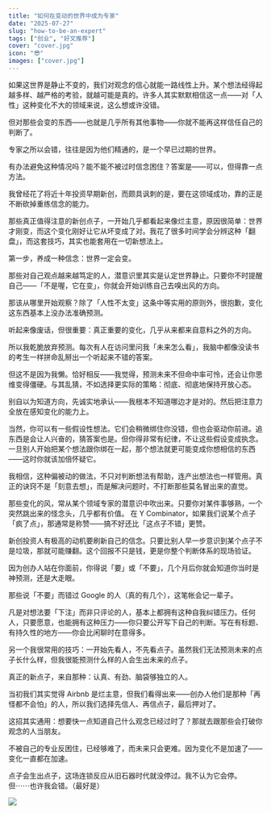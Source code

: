 ```yaml
---
title: "如何在变动的世界中成为专家"
date: "2025-07-27"
slug: "how-to-be-an-expert"
tags: ["创业", "好文推荐"]
cover: "cover.jpg"
icon: "😎"
images: ["cover.jpg"]
---
```

如果这世界是静止不变的，我们对观念的信心就能一路线性上升。某个想法经得起越多样、越严格的考验，就越可能是真的。许多人其实默默相信这一点——对「人性」这种变化不大的领域来说，这么想或许没错。



但对那些会变的东西——也就是几乎所有其他事物——你就不能再这样信任自己的判断了。



专家之所以会错，往往是因为他们精通的，是一个早已过期的世界。



有办法避免这种情况吗？能不能不被过时信念困住？答案是——可以，但得靠一点方法。



我曾经花了将近十年投资早期新创，而颇具讽刺的是，要在这领域成功，靠的正是不断砍掉重练信念的能力。



那些真正值得注意的新创点子，一开始几乎都看起来像烂主意，原因很简单：世界才刚变，而这个变化刚好让它从坏变成了对。我花了很多时间学会分辨这种「翻盘」，而这套技巧，其实也能套用在一切新想法上。



第一步，养成一种信念：世界一定会变。



那些对自己观点越来越笃定的人，潜意识里其实是认定世界静止。只要你不时提醒自己——「不是喔，它在变」，你就会开始训练自己去嗅出风的方向。



那该从哪里开始观察？除了「人性不太变」这条中等实用的原则外，很抱歉，变化这东西基本上没办法准确预测。



听起来像废话，但很重要：真正重要的变化，几乎从来都来自意料之外的方向。



所以我乾脆放弃预测。每次有人在访问里问我「未来怎么看」，我脑中都像没读书的考生一样拼命乱掰出一个听起来不错的答案。



但这不是因为我懒。恰好相反——我觉得，预测未来不但命中率可怜，还会让你思维变得僵硬。与其乱猜，不如选择更实际的策略：彻底、彻底地保持开放心态。



别自以为知道方向，先诚实地承认——我根本不知道哪边才是对的。然后把注意力全放在感知变化的能力上。



当然，你可以有一些假设性想法。它们会稍微绑住你没错，但也会驱动你前进。追东西是会让人兴奋的，猜答案也是。但你得非常有纪律，不让这些假设变成执念。
一旦别人开始把某个想法跟你绑在一起，那个想法就更可能变成你想相信的东西——这时你就该加倍怀疑它。



我相信，这种偏被动的做法，不只对判断想法有帮助，连产出想法也一样管用。真正的诀窍不是「刻意去想」，而是解决问题时，不打断那些莫名冒出来的直觉。



那些变化的风，常从某个领域专家的潜意识中吹出来。只要你对某件事够熟，一个突然跳出来的怪念头，几乎都有价值。
在 Y Combinator，如果我们说某个点子「疯了点」，那通常是称赞——搞不好还比「这点子不错」更赞。



新创投资人有极高的动机要刷新自己的信念。只要比别人早一步意识到某个点子不是垃圾，那就可能赚翻。这个回报不只是钱，更是你整个判断体系的现场验证。



因为创办人站在你面前，你得说「要」或「不要」，几个月后你就会知道你当时是神预测，还是大走眼。



那些说「不要」而错过 Google 的人（真的有几个），这笔帐会记一辈子。



凡是对想法要「下注」而非只评论的人，基本上都拥有这种自我纠错压力。任何人，只要愿意，也能拥有这种压力——你只要公开写下自己的判断。写在有标题、有持久性的地方——你会比闲聊时在意得多。



另一个我很常用的技巧：一开始先看人，不先看点子。虽然我们无法预测未来的点子长什么样，但我很能预测什么样的人会生出未来的点子。



真正的新点子，来自那种：认真、有劲、脑袋够独立的人。



当初我们其实觉得 Airbnb 是烂主意，但我们看得出来——创办人他们是那种「再怪都不会怕」的人，所以我们选择先信人、再信点子，最后押对了。



这招其实通用：想要快一点知道自己什么观念已经过时了？那就去跟那些会打破你观念的人当朋友。



不被自己的专业反困住，已经够难了，而未来只会更难。因为变化不是加速了——变化一直都在加速。



点子会生出点子，这场连锁反应从旧石器时代就没停过。我不认为它会停。
但⋯⋯也许我会错。（最好是）




![](https://prod-files-secure.s3.us-west-2.amazonaws.com/112d0858-5090-4d34-a606-b75eb8d65fd2/46476355-9cf3-4e99-9b7a-3531bc426380/1000202064.png?X-Amz-Algorithm=AWS4-HMAC-SHA256&X-Amz-Content-Sha256=UNSIGNED-PAYLOAD&X-Amz-Credential=ASIAZI2LB466Y7BE73VP%2F20250801%2Fus-west-2%2Fs3%2Faws4_request&X-Amz-Date=20250801T182024Z&X-Amz-Expires=3600&X-Amz-Security-Token=IQoJb3JpZ2luX2VjEMr%2F%2F%2F%2F%2F%2F%2F%2F%2F%2FwEaCXVzLXdlc3QtMiJHMEUCIEpRl%2BPFbFML2PZUGrMwwlcT6lhb%2FtKgRUEvowqJ%2BqcUAiEApl8u9y9s5uvKitO8w5moehup2hrwpkNMNG3GogPyN%2BgqiAQI8%2F%2F%2F%2F%2F%2F%2F%2F%2F%2F%2FARAAGgw2Mzc0MjMxODM4MDUiDN5cluo0ZKmiopc04CrcA67ccvLJfe9yd4VCwUbpTGMtOKdPkb27iHdIDjaNa%2ByM37EL6ZAWSyXbR%2BcuVa6jaP1FoPlRDV4X2J4wKIxDzgbhzRI2BeL9YpGrL5MPGLpusNmWKUp1P32syXCeS9YFlIIYS90dDmxSy3g28x8rKapXlCKOUB5JfXuDRidLvQiFwgxwYM1%2BqVH%2BFkQGT9RCdobUUTCM%2BRJiF%2Blh5KapSduQAoYIV0sJdvpqN3HuYzL18ANvZYrTCYMnB7KfdQAgoe27EhUIDDBOfcvKgPbiSJInOV8jiGywG0XjqPl8JtzycmmJAZuLfjI5FEVGIY2%2Fizo6iDfIWCUOgYinnaoQcj1fvx%2FmIiwisqsXNSsYcjBI2C3LbRkJLI9dfR%2BlvVzK2tdFv1ODIZ6N170e1wK33UyWg%2FLwoudYou%2Fki19NqL9smSRwJDgWgsc2%2FL9lxwLezmJyp%2B2gDdAvALGVmBGxp44IjYVinC0t3lmKgMd%2FyM7hPVfxAqQa4tOzSGoJAJZy03cNHUjjNvWYG6DiBZxLqQ8lxp1go%2FoQki3a7U0RPLftlFpvKsk%2F0GpZH%2FBJiM9xaI%2FQTxuyQkVifGHqlFAU85oPKLIfW5q2DYWoXyfafN4psG9R4cYW2sjl%2F%2BinMNOGtMQGOqUB3jzzfH2WOn6vy5gqCwIbG1drma6jylf0DJ%2BeC22yX4dolgcOTE6CrBVDJc9OdPgIUUKLy4dha7514o%2BEF7Xi4nqMkGkmRWUcu4AXZSEaoZZasoMuLbjToqaobLZZq3f%2Bu1gN3aS%2F9e%2B6De3ZCbCNHmDc5q3wfPjE7lSG5mgcTrn%2FioGACt2wviGTwSssM%2F%2FD3Qe%2Baxn0IY2zhga%2BsiWkhtBiWx6L&X-Amz-Signature=7a1dd5c4b7e2d48f193f0a5d4b6e241e3f5967c8ab9299c0bba266a04fdb75ca&X-Amz-SignedHeaders=host&x-amz-checksum-mode=ENABLED&x-id=GetObject)

